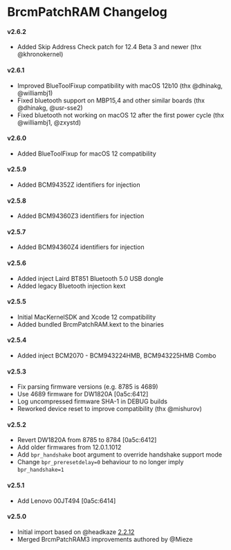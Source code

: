 BrcmPatchRAM Changelog
======================
#### v2.6.2
- Added Skip Address Check patch for 12.4 Beta 3 and newer (thx @khronokernel)

#### v2.6.1
- Improved BlueToolFixup compatibility with macOS 12b10 (thx @dhinakg, @williambj1)
- Fixed bluetooth support on MBP15,4 and other similar boards (thx @dhinakg, @usr-sse2)
- Fixed bluetooth not working on macOS 12 after the first power cycle (thx @williambj1, @zxystd)

#### v2.6.0
- Added BlueToolFixup for macOS 12 compatibility

#### v2.5.9
- Added BCM94352Z identifiers for injection

#### v2.5.8
- Added BCM94360Z3 identifiers for injection

#### v2.5.7
- Added BCM94360Z4 identifiers for injection

#### v2.5.6
- Added inject Laird BT851 Bluetooth 5.0 USB dongle
- Added legacy Bluetooth injection kext

#### v2.5.5
- Initial MacKernelSDK and Xcode 12 compatibility
- Added bundled BrcmPatchRAM.kext to the binaries

#### v2.5.4
- Added inject BCM2070 - BCM943224HMB, BCM943225HMB Combo

#### v2.5.3
- Fix parsing firmware versions (e.g. 8785 is 4689)
- Use 4689 firmware for DW1820A [0a5c:6412]
- Log uncompressed firmware SHA-1 in DEBUG builds
- Reworked device reset to improve compatibility (thx @mishurov)

#### v2.5.2
- Revert DW1820A from 8785 to 8784 [0a5c:6412]
- Add older firmwares from 12.0.1.1012
- Add `bpr_handshake` boot argument to override handshake support mode
- Change `bpr_preresetdelay=0` behaviour to no longer imply `bpr_handshake=1`

#### v2.5.1
- Add Lenovo 00JT494 [0a5c:6414]

#### v2.5.0
- Initial import based on @headkaze [2.2.12](https://github.com/headkaze/OS-X-BrcmPatchRAM/releases)
- Merged BrcmPatchRAM3 improvements authored by @Mieze
